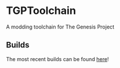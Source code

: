 # TGPToolchain
A modding toolchain for The Genesis Project

## Builds
The most recent builds can be found [here](https://github.com/cozyGalvinism/TGPToolchain/releases/tag/v1.0.7)!

